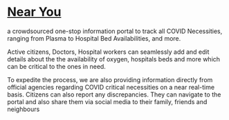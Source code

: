 #  [Near You](https://covid.parakrama.in)

 a crowdsourced one-stop information portal to track all COVID Necessities, ranging from Plasma to Hospital Bed Availabilities, and more.

Active citizens, Doctors, Hospital workers can seamlessly add and edit details about the the availability of oxygen, hospitals beds and more which can be critical to the ones in need.

To expedite the process, we are also providing information directly from official agencies regarding COVID critical necessities on a near real-time basis. Citizens can also report any discrepancies. They can navigate to the portal and also share them via social media to their family, friends and neighbours
